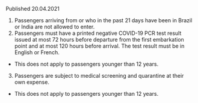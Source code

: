 Published 20.04.2021
1. Passengers arriving from or who in the past 21 days have been in Brazil or India are not allowed to enter.
2. Passengers must have a printed negative COVID-19 PCR test result issued at most 72 hours before departure from the first embarkation point and at most 120 hours before arrival. The test result must be in English or French. 
- This does not apply to passengers younger than 12 years.
3. Passengers are subject to medical screening and quarantine at their own expense.
- This does not apply to passengers younger than 12 years. 

